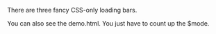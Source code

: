 There are three fancy CSS-only loading bars.

You can also see the demo.html. You just have to count up the $mode.
